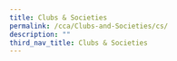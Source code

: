 ```yaml
---
title: Clubs & Societies
permalink: /cca/Clubs-and-Societies/cs/
description: ""
third_nav_title: Clubs & Societies
---
```

